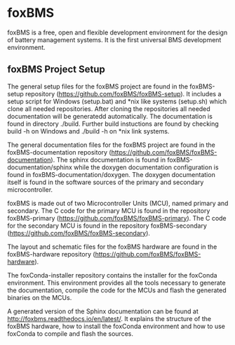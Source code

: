 # foxBMS

foxBMS is a free, open and flexible development environment for the design of
battery management systems. It is the first universal BMS development
environment.

## foxBMS Project Setup
The general setup files for the foxBMS project are found in the
foxBMS-setup repository (https://github.com/foxBMS/foxBMS-setup).
It includes a setup script for Windows (setup.bat) and *nix like systems
(setup.sh) which clone all needed repositories. After cloning the repositories
all needed documentation will be generatedd  automatically. The documentation is
found in directory ./build. Further build instuctions are found by checking
build -h on Windows and ./build -h on *nix link systems.

The general documentation files for the foxBMS project are found in the
foxBMS-documentation repository (https://github.com/foxBMS/foxBMS-documentation).
The sphinx documentation is found in foxBMS-documentation/sphinx while the doxygen
documentation configuration is found in foxBMS-documentation/doxygen. The doxygen
documentation itself is found in the software sources of the primary and secondary
microcontroller.

foxBMS is made out of two Microcontroller Units (MCU), named primary and
secondary. The C code for the primary MCU is found in the repository
foxBMS-primary (https://github.com/foxBMS/foxBMS-primary). The C code for the
secondary MCU is found in the repository foxBMS-secondary
(https://github.com/foxBMS/foxBMS-secondary).

The layout and schematic files for the foxBMS hardware are found in the
foxBMS-hardware repository (https://github.com/foxBMS/foxBMS-hardware).

The foxConda-installer repository contains the installer for the foxConda
environment. This environment provides all the tools necessary to generate
the documentation, compile the code for the MCUs and flash the generated
binaries on the MCUs.

A generated version of the Sphinx documentation can be found at
http://foxbms.readthedocs.io/en/latest/. It explains the structure of the
foxBMS hardware, how to install the foxConda environment and how to use
foxConda to compile and flash the sources.
